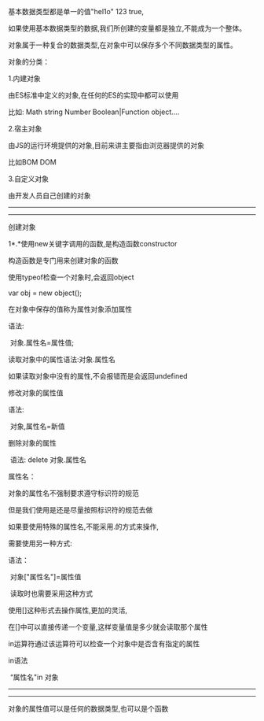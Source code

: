 基本数据类型都是单一的值"hel1o" 123 true,

如果使用基本数据类型的数据,我们所创建的变量都是独立,不能成为一个整体。

对象属于一种复合的数据类型,在对象中可以保存多个不同数据类型的属性。



对象的分类：

1.内建对象

由ES标准中定义的对象,在任何的ES的实现中都可以使用

比如: Math string Number Boolean|Function object....

2.宿主对象

由JS的运行环境提供的对象,目前来讲主要指由浏览器提供的对象

比如BOM DOM

3.自定义对象

由开发人员自己创建的对象



---

-------

创建对象

1*.*使用new关键字调用的函数,是构造函数constructor

构造函数是专门用来创建对象的函数

使用typeof检查一个对象时,会返回object

var obj = new object();

在对象中保存的值称为属性对象添加属性

语法:

​		对象.属性名=属性值; 



读取对象中的属性语法:对象.属性名

如果读取对象中没有的属性,不会报错而是会返回undefined



修改对象的属性值

语法:

​		对象,属性名=新值



删除对象的属性

​		语法: delete 对象.属性名



属性名：

对象的属性名不强制要求遵守标识符的规范

但是我们使用是还是尽量按照标识符的规范去做

如果要使用特殊的属性名,不能采用.的方式来操作,

需要使用另一种方式:

语法：

​		对象["属性名"]=属性值

​		读取时也需要采用这种方式

使用[]这种形式去操作属性,更加的灵活,

在[]中可以直接传递一个变量,这样变量值是多少就会读取那个属性



in运算符通过该运算符可以检查一个对象中是否含有指定的属性 

in语法

​		“属性名"in 对象



----

----

对象的属性值可以是任何的数据类型,也可以是个函数

